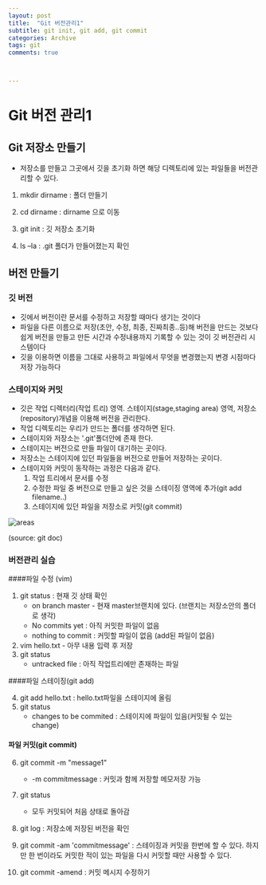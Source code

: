 ```yaml
---
layout: post
title:  "Git 버전관리1"
subtitle: git init, git add, git commit
categories: Archive
tags: git
comments: true



---
```




# Git 버전 관리1



## Git 저장소 만들기

- 저장소를 만들고 그곳에서 깃을 초기화 하면 해당 디렉토리에 있는 파일들을 버전관리할 수 있다.

1. mkdir dirname : 폴더 만들기

2. cd dirname : dirname 으로 이동

3. git init : 깃 저장소 초기화

4. ls –la : .git 폴더가 만들어졌는지 확인



## 버전 만들기

### 깃 버전

- 깃에서 버전이란 문서를 수정하고 저장할 때마다 생기는 것이다
- 파일을 다른 이름으로 저장(초안, 수정, 최종, 진짜최종..등)해 버전을 만드는 것보다 쉽게 버전을 만들고 만든 시간과 수정내용까지 기록할 수 있는 것이 깃 버전관리 시스템이다
- 깃을 이용하면 이름을 그대로 사용하고 파일에서 무엇을 변경했는지 변경 시점마다 저장 가능하다



### 스테이지와 커밋 

- 깃은 작업 디렉터리(작업 트리) 영역. 스테이지(stage,staging area) 영역, 저장소(repository)개념을 이용해 버전을 관리한다.
- 작업 디렉토리는 우리가 만드는 폴더를 생각하면 된다.
- 스테이지와 저장소는 '.git'폴더안에 존재 한다.
- 스테이지는 버전으로 만들 파일이 대기하는 곳이다.
- 저장소는 스테이지에 있던 파일들을 버전으로 만들어 저장하는 곳이다.
- 스테이지와 커밋이 동작하는 과정은 다음과 같다.
  1. 작업 트리에서 문서를 수정
  2. 수정한 파일 중 버전으로 만들고 싶은 것을 스테이징 영역에 추가(git add filename..)
  3. 스테이지에 있던 파일을 저장소로 커밋(git commit)



![areas](/Users/seongjun/Documents/statjuns.github.io/assets/img/post_img/areas.png)

(source: git doc)

### 버전관리 실습

####파일 수정 (vim)

1. git status : 현재 깃 상태 확인
   - on branch master - 현재 master브랜치에 있다. (브랜치는 저장소안의 폴더로 생각)
   - No commits yet : 아직 커밋한 파일이 없음
   - nothing to commit : 커밋할 파일이 없음 (add된 파일이 없음)
2. vim hello.txt - 아무 내용 입력 후 저장
3. git status 
   - untracked file : 아직 작업트리에만 존재하는 파일

####파일 스테이징(git add)

4. git add hello.txt : hello.txt파일을 스테이지에 올림
5. git status
   - changes to be commited : 스테이지에 파일이 있음(커밋될 수 있는 change)

#### 파일 커밋(git commit)

6. git commit -m "message1" 

   - -m commitmessage : 커밋과 함께 저장할 메모저장 가능

7. git status

   - 모두 커밋되어 처음 상태로 돌아감

8. git log : 저장소에 저장된 버전을 확인

9. git commit -am 'commitmessage' : 스테이징과 커밋을 한번에 할 수 있다. 하지만 한 번이라도 커밋한 적이 있는 파일을 다시 커밋할 때만 사용할 수 있다.

10. git commit -amend : 커밋 메시지 수정하기

    

    



